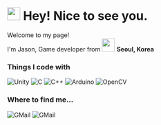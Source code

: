 <h1><img src="https://emojis.slackmojis.com/emojis/images/1531849430/4246/blob-sunglasses.gif?1531849430" width="30"/> Hey! Nice to see you.</h1>

<p>Welcome to my page! </br> I'm Jason, Game developer from <img src="https://user-images.githubusercontent.com/81475273/234159070-236ce67a-2069-49b9-9fa1-d450b0db6901.png" width="30"/> <b>Seoul, Korea</b>
<h3>Things I code with</h3>
<p>
  <img alt="Unity" src="https://img.shields.io/badge/-Unity-F05032?style=for-the-badge&logo=Unity&logoColor=ffffff" />
  <img alt="C" src="https://img.shields.io/badge/C-A8B9CC.svg?style=for-the-badge&logo=C&logoColor=white" /> 
  <img alt="C++" src="https://img.shields.io/badge/-C++-00599C.svg?style=for-the-badge&logo=C%2B%2B" />
  <img alt="Arduino" src="https://img.shields.io/badge/Arduino-00979D.svg?style=for-the-badge&logo=Arduino&logoColor=white" />
  <img alt="OpenCV" src="https://img.shields.io/badge/OpenCV-5C3EE8.svg?style=for-the-badge&logo=OpenCV&logoColor=white" />
</p>



<h3>Where to find me...</h3>
<p>
  <img alt="GMail" src="https://img.shields.io/badge/Gmail-d14836?style=for-the-badge&logo=Gmail&logoColor=white&link=mailto:maruluv0527@gmail.com" />
  <img alt="GMail" src="https://img.shields.io/badge/Naver-03C75A?style=for-the-badge&logo=Naver&logoColor=white&link=mailto:jasongoo@naver.com" />
</p>
    


